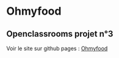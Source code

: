 # Ohmyfood
## Openclassrooms projet n°3

Voir le site sur github pages : [Ohmyfood](https://sferrer-dev.github.io/projet-3)
